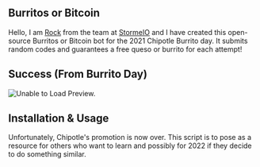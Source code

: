 ## Burritos or Bitcoin
Hello, I am [Rock](https://www.twitter.com/rockkdev) from the team at [StormeIO](https://www.twitter.com/stormeio) and I have created this open-source Burritos or Bitcoin bot for the 2021 Chipotle Burrito day. It submits random codes and guarantees a free queso or burrito for each attempt!

## Success (From Burrito Day)

![Unable to Load Preview.](https://i.imgur.com/leJvFLw.png)


## Installation & Usage

Unfortunately, Chipotle's promotion is now over. This script is to pose as a resource for others who want to learn and possibly for 2022 if they decide to do something similar.